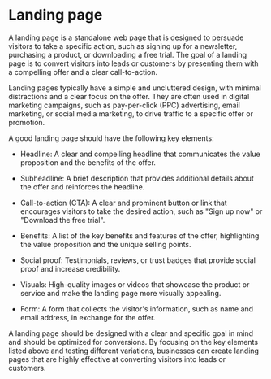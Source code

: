 # Landing page

A landing page is a standalone web page that is designed to persuade visitors to take a specific action, such as signing up for a newsletter, purchasing a product, or downloading a free trial. The goal of a landing page is to convert visitors into leads or customers by presenting them with a compelling offer and a clear call-to-action.

Landing pages typically have a simple and uncluttered design, with minimal distractions and a clear focus on the offer. They are often used in digital marketing campaigns, such as pay-per-click (PPC) advertising, email marketing, or social media marketing, to drive traffic to a specific offer or promotion.

A good landing page should have the following key elements:

* Headline: A clear and compelling headline that communicates the value proposition and the benefits of the offer.

* Subheadline: A brief description that provides additional details about the offer and reinforces the headline.

* Call-to-action (CTA): A clear and prominent button or link that encourages visitors to take the desired action, such as "Sign up now" or "Download the free trial".

* Benefits: A list of the key benefits and features of the offer, highlighting the value proposition and the unique selling points.

* Social proof: Testimonials, reviews, or trust badges that provide social proof and increase credibility.

* Visuals: High-quality images or videos that showcase the product or service and make the landing page more visually appealing.

* Form: A form that collects the visitor's information, such as name and email address, in exchange for the offer.

A landing page should be designed with a clear and specific goal in mind and should be optimized for conversions. By focusing on the key elements listed above and testing different variations, businesses can create landing pages that are highly effective at converting visitors into leads or customers.
